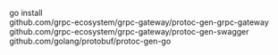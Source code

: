 go install \
    github.com/grpc-ecosystem/grpc-gateway/protoc-gen-grpc-gateway \
        github.com/grpc-ecosystem/grpc-gateway/protoc-gen-swagger \
            github.com/golang/protobuf/protoc-gen-go
